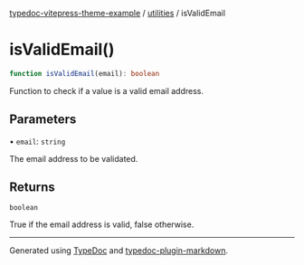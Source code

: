 [typedoc-vitepress-theme-example](../../index.md) / [utilities](../index.md) / isValidEmail

# isValidEmail()

```ts
function isValidEmail(email): boolean
```

Function to check if a value is a valid email address.

## Parameters

• `email`: `string`

The email address to be validated.

## Returns

`boolean`

True if the email address is valid, false otherwise.

***

Generated using [TypeDoc](https://typedoc.org) and [typedoc-plugin-markdown](https://typedoc-plugin-markdown.org).
